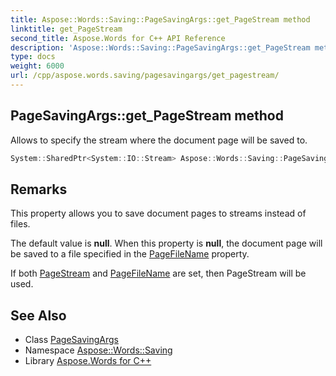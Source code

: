 ```yaml
---
title: Aspose::Words::Saving::PageSavingArgs::get_PageStream method
linktitle: get_PageStream
second_title: Aspose.Words for C++ API Reference
description: 'Aspose::Words::Saving::PageSavingArgs::get_PageStream method. Allows to specify the stream where the document page will be saved to in C++.'
type: docs
weight: 6000
url: /cpp/aspose.words.saving/pagesavingargs/get_pagestream/
---
```

## PageSavingArgs::get_PageStream method


Allows to specify the stream where the document page will be saved to.

```cpp
System::SharedPtr<System::IO::Stream> Aspose::Words::Saving::PageSavingArgs::get_PageStream() const
```

## Remarks


This property allows you to save document pages to streams instead of files.

The default value is **null**. When this property is **null**, the document page will be saved to a file specified in the [PageFileName](../get_pagefilename/) property.

If both [PageStream](./) and [PageFileName](../get_pagefilename/) are set, then PageStream will be used.

## See Also

* Class [PageSavingArgs](../)
* Namespace [Aspose::Words::Saving](../../)
* Library [Aspose.Words for C++](../../../)
